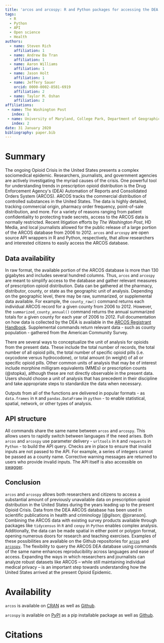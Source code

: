 ```yaml
---
title: 'arcos and arcospy: R and Python packages for accessing the DEA ARCOS database from 2006 - 2012'
tags:
  - R
  - Python
  - API
  - Open science
  - Health
authors:
  - name: Steven Rich
    affiliation: 1
  - name: Andrew Ba Tran
    affiliation: 1
  - name: Aaron Williams
    affiliation: 1
  - name: Jason Holt
    affiliation: 1    
  - name: Jeffery Sauer  
    orcid: 0000-0002-8581-6919
    affiliation: 2
  - name: Taylor M. Oshan
    affiliation: 2
affiliations:
 - name: The Washington Post
   index: 1
 - name: University of Maryland, College Park, Department of Geographical Sciences
   index: 2
date: 31 January 2020
bibliography: paper.bib
---
```


# Summary

The ongoing Opioid Crisis in the United States presents a complex sociomedical epidemic. Researchers, journalists, and government agencies are actively investigating the myriad causes of the crisis. One powerful tool for understanding trends in prescription opioid distribution is the Drug Enforcement Agency's (DEA) Automation of Reports and Consolidated Orders System (ARCOS). ARCOS tracks the commercial distribution of controlled substances in the United States. The data is highly detailed, tracking commercial origin, pharmacy order frequency, point-of-sale distribution, and more. For a variety of reasons ranging from patient confidentiality to protecting trade secrets, access to the ARCOS data is normally restricted. Recent litigation efforts by *The Washington Post*, HD Media, and local journalists allowed for the public release of a large portion of the ARCOS database from 2006 to 2012. `arcos` and `arcospy` are open source API wrappers in R and Python, respectively, that allow researchers and interested citizens to easily access the ARCOS database.

## Data availability

In raw format, the available portion of the ARCOS database is more than 130 gigabytes and includes several hundred columns. Thus, `arcos` and `arcospy` are meant to simplify access to the database and gather relevant measures of prescription opioid distribution. Data can be gathered at the pharmacy, distributor, county, or state as the geographic unit of analysis. Depending on the geographic level, there may be raw, summarized, or supplemental data available. For example, the `county_raw()` command returns each individual ARCOS record for a given county from 2006 to 2012. However, the `summarized_county_annual()` command returns the annual summarized totals for a given county for each year of 2006 to 2012. Full documentation on how data is collected by the DEA is available in the [ARCOS Registrant Handbook](https://www.deadiversion.usdoj.gov/arcos/handbook/full.pdf). Supplemental commands return relevant data - such as county population - gathered from the American Community Survey.

There are several ways to conceptualize the unit of analysis for opioids from the present data. These include the total number of records, the total number of all opioid pills, the total number of specific opioid pills (i.e. oxycodone versus hydrocodone), or total amount (in weight) of all or specific opioid pills. Other common units of analysis that may be of interest include morphine milligram equivalents (MMEs) or prescription counts (@stopka), although these are not directly observable in the present data. Users should choose a unit of analysis that has precedent in their discipline and take appropriate steps to standardize the data when necessary.

Outputs from all of the functions are delivered in popular formats - as `data.frames` in `R` and `pandas.DataFrame` in `python` -  to enable statistical, spatial, network, or other types of analysis.

## API structure

All commands share the same name between `arcos` and `arcospy`. This allows users to rapidly switch between languages if the need arises. Both `arcos` and `arcospy` use parameter delivery - `urltools` in `R` and `requests` in `Python` - to build the API query. Checks are in place to ensure that invalid inputs are not passed to the API. For example, a series of integers cannot be passed as a county name. Corrective warning messages are returned to users who provide invalid inputs. The API itself is also accessible on [swagger](https://arcos-api.ext.nile.works/__swagger__/).

## Conclusion

``arcos`` and ``arcospy`` allows both researchers and citizens to access a substantial amount of previously unavailable data on prescription opioid distribution in the United States during the years leading up to the present Opioid Crisis. Data from the DEA ARCOS database has been used in scientific publications in health and criminology [@gilson; @joranson]. Combining the ARCOS data with existing survey products available through packages like ``tidycensus`` in ``R`` and ``cenpy`` in ``Python`` enables complex analysis. Additionally, the data can be made spatial in either point or polygon format, opening numerous doors for research and teaching exercises. Examples of these possibilities are available on the Github repositories for [``arcos``](https://github.com/wpinvestigative/arcos) and [``arcospy``](https://github.com/wpinvestigative/arcos). The flexibility to query the ARCOS DEA database using commands of the same name enhances reproducibility across languages and ease of access. Expanding the ways in which researchers and journalists can analyze robust datasets like ARCOS – while still maintaining individual medical privacy – is an important step towards understanding how the United States arrived at the present Opioid Epidemic.

# Availability

``arcos`` is available on [CRAN](https://cran.r-project.org/web/packages/arcos/index.html) as well as [Github](https://github.com/wpinvestigative/arcos).

``arcospy`` is available on [PyPI](https://pypi.org/project/arcospy/) as a pip installable package as well as [Github](https://github.com/jeffcsauer/arcospy).

# Citations
